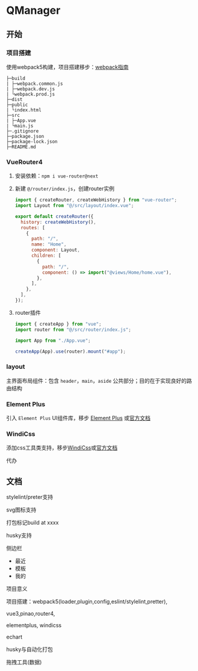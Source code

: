 # QManager

## 开始

### 项目搭建

使用webpack5构建，项目搭建移步：[webpack指南](https://kid-1912.github.io/2022/07/18/webpack%E6%8C%87%E5%8D%97/)

```
├─build
| ├─webpack.common.js
| ├─webpack.dev.js
| └webpack.prod.js
├─dist
├─public
| └index.html
├─src
| ├─App.vue
| └main.js
├─.gitignore
├─package.json
├─package-lock.json
├─README.md
```

### VueRouter4

1. 安装依赖：`npm i vue-router@next`

2. 新建 `@/router/index.js`，创建router实例
   
   ```js
   import { createRouter, createWebHistory } from "vue-router";
   import Layout from "@/src/layout/index.vue";
   
   export default createRouter({
     history: createWebHistory(),
     routes: [
       {
         path: "/",
         name: "Home",
         component: Layout,
         children: [
           {
             path: "/",
             component: () => import("@views/Home/home.vue"),
           },
         ],
       },
     ],
   });
   ```

3. router插件
   
   ```js
   import { createApp } from "vue";
   import router from "@/src/router/index.js";
   
   import App from "./App.vue";
   
   createApp(App).use(router).mount("#app");
   ```

### layout

主界面布局组件：包含 `header`，`main`，`aside` 公共部分；目的在于实现良好的路由结构

### Element Plus

引入 `Element Plus` UI组件库，移步 [Element Plus](https://kid-1912.github.io/2021/06/03/ElementPlus/) 或[官方文档](https://element-plus.gitee.io/)

### WindiCss

添加css工具类支持，移步[WindiCss]()或[官方文档](https://cn.windicss.org/)

代办

## 文档

stylelint/preter支持

svg图标支持

打包标记build at xxxx

husky支持

侧边栏

- 最近
- 模板
- 我的

项目意义

项目搭建：webpack5(loader,plugin,config,eslint/stylelint,pretter),

vue3,pinao,router4,

elementplus, windicss

echart

husky与自动化打包

拖拽工具(数据)
